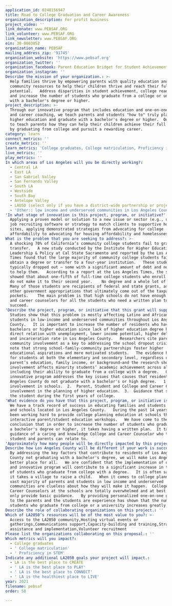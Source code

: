 ```yaml
---
application_id: 0240156947
title: Road to College Graduation and Career Awareness
organization_description: For profit business
project_video: ''
link_donate: www.PEBSAF.ORG
link_volunteer: www.PEBSAF.ORG
link_newsletter: www.PEBSAF.ORG
ein: 30-0603052
organization_name: PEBSAF
mailing_address_zip: '91745'
organization_website: 'https://www.pebsaf.org'
organization_twitter: ''
organization_facebook: Parent Education Bridget for Student Achievement Foundation
organization_instagram: ''
Describe the mission of your organization.: >-
  Help families thrive by empowering parents with quality education and
  community resources to help their children thrive and reach their full
  potential.   Address disparities in student achievement, college readiness,
  and increase the number of students who graduate from a college or university
  with a bachelor's degree or higher.     
project_description: >-
  Through our innovative program that includes education and one-on-one college
  and career coaching, we teach parents and students "how to" truly plan for
  higher education and graduate with a bachelor's degree or higher.  Our goal is
  to teach parents how they can help their children achieve their full potential
  by graduating from college and pursuit a rewarding career.
category: learn
connect_metrics: ''
create_metrics: ''
learn_metrics: 'College graduates, College matriculation, Proficiency in STEM'
live_metrics: ''
play_metrics: ''
In which areas of Los Angeles will you be directly working?:
  - Central LA
  - East LA
  - San Gabriel Valley
  - San Fernando Valley
  - South LA
  - Westside
  - South Bay
  - Antelope Valley
  - LAUSD (select only if you have a district-wide partnership or project)
  - 'Other:: low income and underserved communities in Los Angeles County'
'In what stage of innovation is this project, program, or initiative?': >-
  Applying a proven model or solution to a new issue or sector (e.g., using a
  job recruiting software or strategy to match clients to supportive housing
  sites, applying demonstrated strategies from advocating for college
  affordability to advocating for housing affordability and homelessness, etc.)
What is the problem that you are seeking to address?: >-
  A shocking 70% of California’s community college students fail to graduate or
  transfer.   A new study conducted by the Institute for Higher Education
  Leadership & Policy at Cal State Sacramento and reported by the Los Angeles
  Times found that the large majority of community college students failed to
  obtain a degree or transfer to a four-year institution.   These students
  typically dropped out – some with a significant amount of debt and no degree
  to help them.   According to a report at the Los Angeles Times, the study
  showed that about one-fifth of full-time college students who enroll in school
  do not make it to their second year.    No degree and a whole lot of debt. 
  Many of those students are recipients of federal and state grants, as well as
  other government appropriations that ultimately come out of the taxpayers’
  pockets.    The main problem is that high schools do not have enough college
  and career counselors for all the students who need a written plan to
  succeed. 
'Describe the project, program, or initiative that this grant will support to address the problem identified.': >-
  Studies show that this problem is mostly affecting Latino and African American
  students in low-income and underserved communities throughout Los Angeles
  County.   It is important to increase the number of residents who have a
  bachelors or higher education since lack of higher education degree has a
  direct relation with unemployment, lower income potential, higher delinquency,
  and incarceration rate in Los Angeles County.   Researchers cite parent-family
  community involvement as a key to addressing the school dropout crisis and
  note that strong school-family-community partnerships foster higher
  educational aspirations and more motivated students.   The evidence holds true
  for students at both the elementary and secondary level, regardless of the
  parent’s education, family income, or background—and the research shows parent
  involvement affects minority students’ academic achievement across all races
  including their ability to graduate from a college with a degree.   Our
  innovative program addresses the key issues that causes that residents of Los
  Angeles County do not graduate with a bachelor's or high degree.   1.  Parent
  involvement in schools.  2.  Parent, Student and College and Career Counselor
  involvement in the planning of higher education.  3.  Guidance that support
  the student during the first years of college.   
'What evidence do you have that this project, program, or initiative is or will be successful, and how will you define and measure success?': >-
  We have a track record of success in educating families and students at LAUSD
  and schools located in Los Angeles County.   During the past 14 years, we have
  been working hard to provide college planning education at schools through our
  interactive parent/student education workshops.   We have come to the
  conclusion that in order to increase the number of students who graduate with
  a bachelor's degree or higher, it takes having a written plan.  It takes the
  guidance of a caring and knowledge College and Career Counselor who the
  student and parents can relate to.  
'Approximately how many people will be directly impacted by this project, program, or initiative?': '2500'
Describe how Los Angeles County will be different if your work is successful.: >-
  By addressing the key factors that contribute to residents of Los Angeles
  County not graduating with a bachelor's degree, we will make Los Angeles a
  better place for all.   We are confident that the implementation of our proven
  and innovative program will contribute to a significant increase in the number
  of students who graduate from college with a degree.   It is often said that
  it takes a village to raise a child.   When it comes to college planning, the
  vast majority of parents and students in low income and underserved
  communities are clueless about how they will make it happen.  College and
  Career Counselors at the schools are totally overwhelmed and at best they can
  only provide basic guidance.   By providing personalized one-on-one guidance
  to the parents and the students are experience has shown that the number of
  students who graduate from college or a university increases greatly.      
Describe the role of collaborating organizations on this project.: ''
Which of LA2050’s resources will be of the most value to you?: >-
  Access to the LA2050 community,Hosting virtual events or
  gatherings,Communications support,Capacity-building and training,Strategy
  assistance and implementation,Volunteer recruitment
Please list the organizations collaborating on this proposal.: ''
Which metrics will you impact?:
  - College graduates
  - ' College matriculation'
  - ' Proficiency in STEM'
Indicate any additional LA2050 goals your project will impact.:
  - LA is the best place to CREATE
  - ' LA is the best place to PLAY'
  - ' LA is the best place to CONNECT'
  - ' LA is the healthiest place to LIVE'
year: 2021
filename: pebsaf
order: 58

---
```

